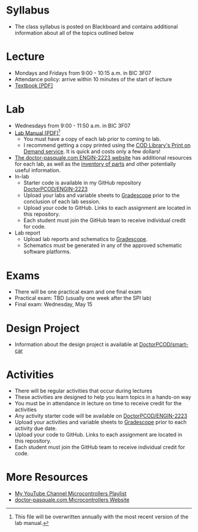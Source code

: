 # Syllabus

- The class syllabus is posted on Blackboard and contains additional information about all of the topics outlined below

# Lecture

- Mondays and Fridays from 9:00 - 10:15 a.m. in BIC 3F07
- Attendance policy: arrive within 10 minutes of the start of lecture
- [Textbook [PDF]](https://doctor-pasquale.com/wp-content/uploads/2021/02/The-Yellow-Book.pdf)

# Lab

- Wednesdays from 9:00 - 11:50 a.m. in BIC 3F07
- [Lab Manual [PDF]](https://doctor-pasquale.com/wp-content/uploads/2023/05/ENGIN-2223-Lab-Manual.pdf)[^1]
  - You must have a copy of each lab prior to coming to lab.
  - I recommend getting a copy printed using the [COD Library's Print on Demand service](https://library.cod.edu/pod). It is quick and costs only a few dollars!
- [The doctor-pasquale.com ENGIN-2223 website](https://doctor-pasquale.com/engin-2223/) has additional resources for each lab, as well as the [inventory of parts](https://doctor-pasquale.com/inventory/) and other potentially useful information.
- In-lab
  - Starter code is available in my GitHub repository [DoctorPCOD/ENGIN-2223](https://github.com/DoctorPCOD/DoctorPCOD/tree/6f21da729cd6a4dab8427e037235eb086b933f8a/ENGIN-2223)
  - Upload your labs and variable sheets to [Gradescope](https://www.gradescope.com) prior to the conclusion of each lab session.
  - Upload your code to GitHub. Links to each assignment are located in this repository.
  - Each student must join the GitHub team to receive individual credit for code.
- Lab report
  - Upload lab reports and schematics to [Gradescope](https://www.gradescope.com).
  - Schematics must be generated in any of the approved schematic software platforms.

[^1]: This file will be overwritten annually with the most recent version of the lab manual.

# Exams

- There will be one practical exam and one final exam
- Practical exam: TBD (usually one week after the SPI lab)
- Final exam: Wednesday, May 15

# Design Project

- Information about the design project is available at [DoctorPCOD/smart-car](https://github.com/DoctorPCOD/DoctorPCOD/tree/6f21da729cd6a4dab8427e037235eb086b933f8a/smart-car)

# Activities

- There will be regular activities that occur during lectures
- These activities are designed to help you learn topics in a hands-on way
- You must be in attendance in lecture on time to receive credit for the activities
- Any activity starter code will be available on [DoctorPCOD/ENGIN-2223](https://github.com/DoctorPCOD/DoctorPCOD/tree/6f21da729cd6a4dab8427e037235eb086b933f8a/ENGIN-2223)
- Upload your activities and variable sheets to [Gradescope](https://www.gradescope.com) prior to each activity due date.
- Upload your code to GitHub. Links to each assignment are located in this repository.
- Each student must join the GitHub team to receive individual credit for code.

# More Resources

- [My YouTube Channel Microcontrollers Playlist](https://www.youtube.com/playlist?list=PLo9WFV9pBhDtbcmTBeia_KIwWqLGu44GF)
- [doctor-pasquale.com Microcontrollers Website](https://doctor-pasquale.com/engin-2223/)
